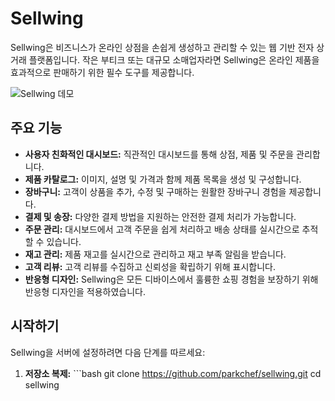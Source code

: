 # Sellwing

Sellwing은 비즈니스가 온라인 상점을 손쉽게 생성하고 관리할 수 있는 웹 기반 전자 상거래 플랫폼입니다. 작은 부티크 또는 대규모 소매업자라면 Sellwing은 온라인 제품을 효과적으로 판매하기 위한 필수 도구를 제공합니다.

![Sellwing 데모](demo.gif)

## 주요 기능

- **사용자 친화적인 대시보드:** 직관적인 대시보드를 통해 상점, 제품 및 주문을 관리합니다.
- **제품 카탈로그:** 이미지, 설명 및 가격과 함께 제품 목록을 생성 및 구성합니다.
- **장바구니:** 고객이 상품을 추가, 수정 및 구매하는 원활한 장바구니 경험을 제공합니다.
- **결제 및 송장:** 다양한 결제 방법을 지원하는 안전한 결제 처리가 가능합니다.
- **주문 관리:** 대시보드에서 고객 주문을 쉽게 처리하고 배송 상태를 실시간으로 추적할 수 있습니다.
- **재고 관리:** 제품 재고를 실시간으로 관리하고 재고 부족 알림을 받습니다.
- **고객 리뷰:** 고객 리뷰를 수집하고 신뢰성을 확립하기 위해 표시합니다.
- **반응형 디자인:** Sellwing은 모든 디바이스에서 훌륭한 쇼핑 경험을 보장하기 위해 반응형 디자인을 적용하였습니다.

## 시작하기

Sellwing을 서버에 설정하려면 다음 단계를 따르세요:

1. **저장소 복제:** ```bash git clone <https://github.com/parkchef/sellwing.git> cd sellwing
